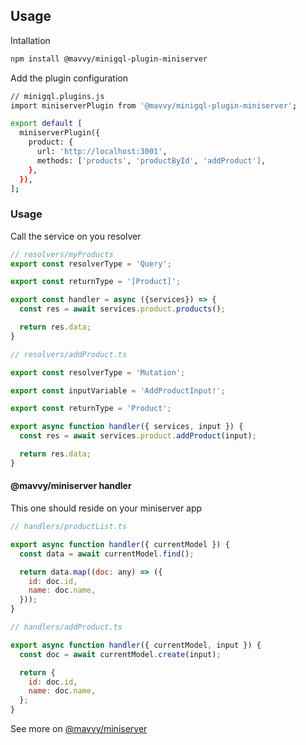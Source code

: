 ## Usage

Intallation

```bash
npm install @mavvy/minigql-plugin-miniserver
```

Add the plugin configuration

```bash
// minigql.plugins.js
import miniserverPlugin from '@mavvy/minigql-plugin-miniserver';

export default [
  miniserverPlugin({
    product: {
      url: 'http://localhost:3001',
      methods: ['products', 'productById', 'addProduct'],
    },
  }),
];
```

### Usage
Call the service on you resolver
```javascript
// resolvers/myProducts
export const resolverType = 'Query';

export const returnType = '[Product]';

export const handler = async ({services}) => {
  const res = await services.product.products();

  return res.data;
}
```

```javascript
// resolvers/addProduct.ts

export const resolverType = 'Mutation';

export const inputVariable = 'AddProductInput!';

export const returnType = 'Product';

export async function handler({ services, input }) {
  const res = await services.product.addProduct(input);

  return res.data;
}

```

#### @mavvy/miniserver handler

This one should reside on your miniserver app

```javascript
// handlers/productList.ts

export async function handler({ currentModel }) {
  const data = await currentModel.find();

  return data.map((doc: any) => ({
    id: doc.id,
    name: doc.name,
  }));
}
```

```javascript
// handlers/addProduct.ts

export async function handler({ currentModel, input }) {
  const doc = await currentModel.create(input);

  return {
    id: doc.id,
    name: doc.name,
  };
}
```

See more on [@mavvy/miniserver](https://github.com/mavvy22/miniserver)
